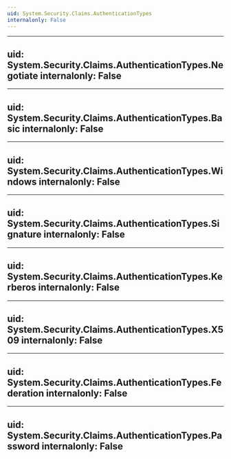 ```yaml
---
uid: System.Security.Claims.AuthenticationTypes
internalonly: False
---
```


---
uid: System.Security.Claims.AuthenticationTypes.Negotiate
internalonly: False
---

---
uid: System.Security.Claims.AuthenticationTypes.Basic
internalonly: False
---

---
uid: System.Security.Claims.AuthenticationTypes.Windows
internalonly: False
---

---
uid: System.Security.Claims.AuthenticationTypes.Signature
internalonly: False
---

---
uid: System.Security.Claims.AuthenticationTypes.Kerberos
internalonly: False
---

---
uid: System.Security.Claims.AuthenticationTypes.X509
internalonly: False
---

---
uid: System.Security.Claims.AuthenticationTypes.Federation
internalonly: False
---

---
uid: System.Security.Claims.AuthenticationTypes.Password
internalonly: False
---
